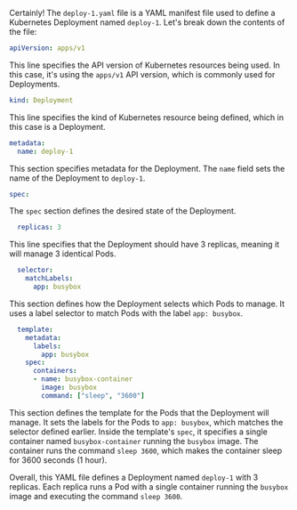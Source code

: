 Certainly! The `deploy-1.yaml` file is a YAML manifest file used to define a Kubernetes Deployment named `deploy-1`. Let's break down the contents of the file:

```yaml
apiVersion: apps/v1
```
This line specifies the API version of Kubernetes resources being used. In this case, it's using the `apps/v1` API version, which is commonly used for Deployments.

```yaml
kind: Deployment
```
This line specifies the kind of Kubernetes resource being defined, which in this case is a Deployment.

```yaml
metadata:
  name: deploy-1
```
This section specifies metadata for the Deployment. The `name` field sets the name of the Deployment to `deploy-1`.

```yaml
spec:
```
The `spec` section defines the desired state of the Deployment.

```yaml
  replicas: 3
```
This line specifies that the Deployment should have 3 replicas, meaning it will manage 3 identical Pods.

```yaml
  selector:
    matchLabels:
      app: busybox
```
This section defines how the Deployment selects which Pods to manage. It uses a label selector to match Pods with the label `app: busybox`.

```yaml
  template:
    metadata:
      labels:
        app: busybox
    spec:
      containers:
      - name: busybox-container
        image: busybox
        command: ["sleep", "3600"]
```
This section defines the template for the Pods that the Deployment will manage. It sets the labels for the Pods to `app: busybox`, which matches the selector defined earlier. Inside the template's `spec`, it specifies a single container named `busybox-container` running the `busybox` image. The container runs the command `sleep 3600`, which makes the container sleep for 3600 seconds (1 hour).

Overall, this YAML file defines a Deployment named `deploy-1` with 3 replicas. Each replica runs a Pod with a single container running the `busybox` image and executing the command `sleep 3600`.